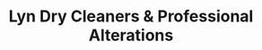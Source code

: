 ---
title: "Lyn Dry Cleaners & Professional Alterations"
url: /west-melbourne/lyn-dry-cleaners-und-professional-alterations/
shop: Wäscherei
---